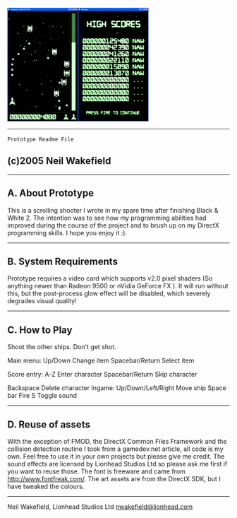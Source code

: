 ![](https://github.com/carmethene/prototype/raw/master/prototype.jpg)

-----------------------------
    Prototype Readme File  
   (c)2005  Neil Wakefield
-----------------------------


------------------
A. About Prototype
------------------

This is a scrolling shooter I wrote in my spare time after finishing Black & White 2.
The intention was to see how my programming abilities had improved during the course
of the project and to brush up on my DirectX programming skills.  I hope you enjoy it :).


----------------------
B. System Requirements
----------------------

Prototype requires a video card which supports v2.0 pixel shaders (So anything newer than
Radeon 9500 or nVidia GeForce FX ).  It will run without this, but the post-process glow
effect will be disabled, which severely degrades visual quality!


--------------
C. How to Play
--------------

Shoot the other ships.  Don't get shot.

Main menu:
Up/Down                         Change item
Spacebar/Return                 Select item

Score entry:
A-Z                             Enter character
Spacebar/Return                 Skip character

Backspace                       Delete character
Ingame:
Up/Down/Left/Right              Move ship
Space bar                       Fire
S                               Toggle sound


------------------
D. Reuse of assets
------------------

With the exception of FMOD, the DirectX Common Files Framework and the collision detection
routine I took from a gamedev.net article, all code is my own.  Feel free to use it in your
own projects but please give me credit.  The sound effects are licensed by Lionhead Studios Ltd
so please ask me first if you want to reuse those.  The font is freeware and came from
http://www.fontfreak.com/.  The art assets are from the DirectX SDK, but I have tweaked the
colours.


------------------------------------
Neil Wakefield, Lionhead Studios Ltd
nwakefield@lionhead.com
